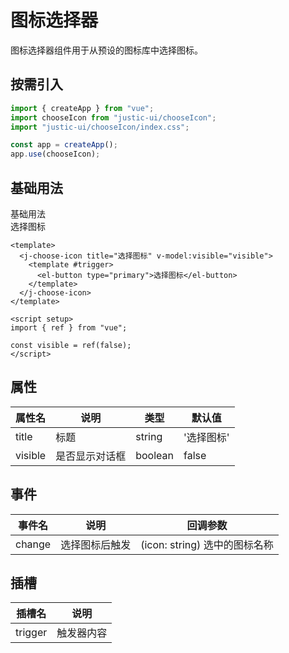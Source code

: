# 图标选择器

图标选择器组件用于从预设的图标库中选择图标。

## 按需引入

```javascript
import { createApp } from "vue";
import chooseIcon from "justic-ui/chooseIcon";
import "justic-ui/chooseIcon/index.css";

const app = createApp();
app.use(chooseIcon);
```

## 基础用法

<div class="component-preview-container">
  <div class="component-preview-item">
    <div class="component-preview-block">
      <div class="component-preview-title">基础用法</div>
      <ClientOnly>
        <j-choose-icon title="选择图标" v-model:visible="visible">
            选择图标
        </j-choose-icon>
      </ClientOnly>
    </div>
  </div>
</div>

<script setup>
import { ref } from "vue";

const visible = ref(false);
</script>

```vue
<template>
  <j-choose-icon title="选择图标" v-model:visible="visible">
    <template #trigger>
      <el-button type="primary">选择图标</el-button>
    </template>
  </j-choose-icon>
</template>

<script setup>
import { ref } from "vue";

const visible = ref(false);
</script>
```

## 属性

| 属性名  | 说明           | 类型    | 默认值     |
| ------- | -------------- | ------- | ---------- |
| title   | 标题           | string  | '选择图标' |
| visible | 是否显示对话框 | boolean | false      |

## 事件

| 事件名 | 说明           | 回调参数                      |
| ------ | -------------- | ----------------------------- |
| change | 选择图标后触发 | (icon: string) 选中的图标名称 |

## 插槽

| 插槽名  | 说明       |
| ------- | ---------- |
| trigger | 触发器内容 |

